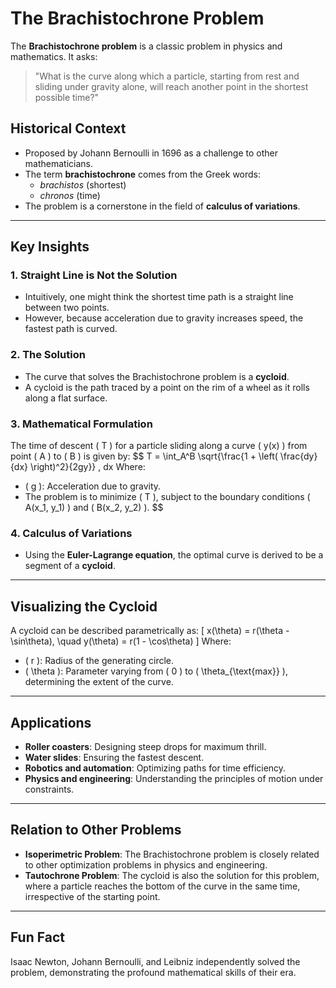 
# The Brachistochrone Problem

The **Brachistochrone problem** is a classic problem in physics and mathematics. It asks:

> "What is the curve along which a particle, starting from rest and sliding under gravity alone, will reach another point in the shortest possible time?"

## Historical Context
- Proposed by Johann Bernoulli in 1696 as a challenge to other mathematicians.
- The term **brachistochrone** comes from the Greek words:
  - *brachistos* (shortest)
  - *chronos* (time)
- The problem is a cornerstone in the field of **calculus of variations**.

---

## Key Insights

### 1. Straight Line is Not the Solution
- Intuitively, one might think the shortest time path is a straight line between two points.
- However, because acceleration due to gravity increases speed, the fastest path is curved.

### 2. The Solution
- The curve that solves the Brachistochrone problem is a **cycloid**.
- A cycloid is the path traced by a point on the rim of a wheel as it rolls along a flat surface.

### 3. Mathematical Formulation
The time of descent \( T \) for a particle sliding along a curve \( y(x) \) from point \( A \) to \( B \) is given by:
$$
T = \int_A^B \sqrt{\frac{1 + \left( \frac{dy}{dx} \right)^2}{2gy}} \, dx 
Where:
- \( g \): Acceleration due to gravity.
- The problem is to minimize \( T \), subject to the boundary conditions \( A(x_1, y_1) \) and \( B(x_2, y_2) \).
$$

### 4. Calculus of Variations
- Using the **Euler-Lagrange equation**, the optimal curve is derived to be a segment of a **cycloid**.

---

## Visualizing the Cycloid
A cycloid can be described parametrically as:
\[
x(\theta) = r(\theta - \sin\theta), \quad y(\theta) = r(1 - \cos\theta)
\]
Where:
- \( r \): Radius of the generating circle.
- \( \theta \): Parameter varying from \( 0 \) to \( \theta_{\text{max}} \), determining the extent of the curve.

---

## Applications
- **Roller coasters**: Designing steep drops for maximum thrill.
- **Water slides**: Ensuring the fastest descent.
- **Robotics and automation**: Optimizing paths for time efficiency.
- **Physics and engineering**: Understanding the principles of motion under constraints.

---

## Relation to Other Problems
- **Isoperimetric Problem**: The Brachistochrone problem is closely related to other optimization problems in physics and engineering.
- **Tautochrone Problem**: The cycloid is also the solution for this problem, where a particle reaches the bottom of the curve in the same time, irrespective of the starting point.

---

## Fun Fact
Isaac Newton, Johann Bernoulli, and Leibniz independently solved the problem, demonstrating the profound mathematical skills of their era.

